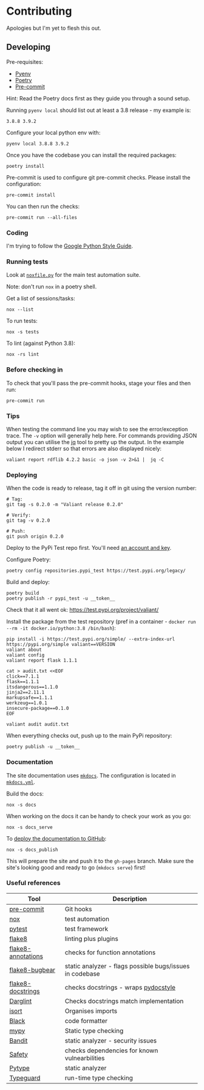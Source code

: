 # Contributing

Apologies but I'm yet to flesh this out.

## Developing

Pre-requisites:

- [Pyenv](https://github.com/pyenv/pyenv)
- [Poetry](https://python-poetry.org/)
- [Pre-commit](https://pre-commit.com/)

Hint: Read the Poetry docs first as they guide you through a sound setup.

Running `pyenv local` should list out at least a 3.8 release - my example is:

    3.8.8 3.9.2

Configure your local python env with:

    pyenv local 3.8.8 3.9.2

Once you have the codebase you can install the required packages:

    poetry install

Pre-commit is used to configure git pre-commit checks.
Please install the configuration:

    pre-commit install

You can then run the checks:

    pre-commit run --all-files

### Coding

I'm trying to follow the [Google Python Style Guide](https://google.github.io/styleguide/pyguide.html).

### Running tests

Look at [`noxfile.py`](noxfile.py) for the main test automation suite.

Note: don't run `nox` in a poetry shell.

Get a list of sessions/tasks:

    nox --list

To run tests:

    nox -s tests

To lint (against Python 3.8):

    nox -rs lint


### Before checking in

To check that you'll pass the pre-commit hooks, stage your files and then run:

    pre-commit run

### Tips

When testing the command line you may wish to see the error/exception trace.
The `-v` option will generally help here. For commands providing JSON output
you can utilise the [jq](https://stedolan.github.io/jq/) tool to pretty up the output.
In the example below I redirect stderr so that errors are also displayed nicely:

    valiant report rdflib 4.2.2 basic -o json -v 2>&1 |  jq -C

### Deploying

When the code is ready to release, tag it off in git using the version number:

    # Tag:
    git tag -s 0.2.0 -m "Valiant release 0.2.0"

    # Verify:
    git tag -v 0.2.0

    # Push:
    git push origin 0.2.0

Deploy to the PyPi Test repo first. You'll need
[an account and key](https://packaging.python.org/tutorials/packaging-projects/#uploading-the-distribution-archives).

Configure Poetry:

    poetry config repositories.pypi_test https://test.pypi.org/legacy/

Build and deploy:

    poetry build
    poetry publish -r pypi_test -u __token__

Check that it all went ok: https://test.pypi.org/project/valiant/

Install the package from the test repository (pref in a container - `docker run --rm -it docker.io/python:3.8 /bin/bash`):

    pip install -i https://test.pypi.org/simple/ --extra-index-url https://pypi.org/simple valiant==VERSION
    valiant about
    valiant config
    valiant report flask 1.1.1

    cat > audit.txt <<EOF
    click==7.1.1
    flask==1.1.1
    itsdangerous==1.1.0
    jinja2==2.11.1
    markupsafe==1.1.1
    werkzeug==1.0.1
    insecure-package==0.1.0
    EOF

    valiant audit audit.txt

When everything checks out, push up to the main PyPi repository:

    poetry publish -u __token__

### Documentation

The site documentation uses [`mkdocs`](https://www.mkdocs.org/).
The configuration is located in [`mkdocs.yml`](mkdocs.yml).

Build the docs:

    nox -s docs

When working on the docs it can be handy to check your work as
you go:

    nox -s docs_serve

To [deploy the documentation to GitHub](https://www.mkdocs.org/user-guide/deploying-your-docs/):

    nox -s docs_publish

This will prepare the site and push it to the `gh-pages` branch. Make sure the site's
looking good and ready to go (`mkdocs serve`) first!

### Useful references

| Tool | Description |
| ---- | ----------- |
| [pre-commit](https://pre-commit.com/) | Git hooks |
| [nox](https://nox.thea.codes/en/stable/index.html) | test automation |
| [pytest](https://docs.pytest.org/en/latest/) | test framework |
| [flake8](http://flake8.pycqa.org/en/latest/index.html) | linting plus plugins |
| [flake8-annotations](https://github.com/python-discord/flake8-annotations) | checks for function annotations |
| [flake8-bugbear](https://github.com/PyCQA/flake8-bugbear) | static analyzer - flags possible bugs/issues in codebase |
| [flake8-docstrings](https://gitlab.com/pycqa/flake8-docstrings) | checks docstrings - wraps [pydocstyle](https://github.com/pycqa/pydocstyle) |
| [Darglint](https://github.com/terrencepreilly/darglint) | Checks docstrings match implementation |
| [isort](https://timothycrosley.github.io/isort/) | Organises imports |
| [Black](https://black.readthedocs.io/en/stable/) | code formatter |
| [mypy](http://mypy-lang.org/) | Static type checking |
| [Bandit](https://bandit.readthedocs.io/en/latest/) | static analyzer - security issues |
| [Safety](https://pyup.io/safety/) | checks dependencies for known vulnearbilities |
| [Pytype](https://google.github.io/pytype/) | static analyzer |
| [Typeguard](https://typeguard.readthedocs.io/en/latest/) | run-time type checking |
